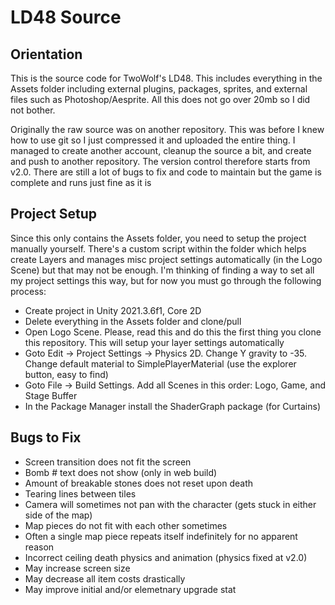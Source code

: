 
# LD48 Source

## Orientation

This is the source code for TwoWolf's LD48. This includes everything in the Assets folder including external plugins, packages, sprites, and external files such as Photoshop/Aesprite. All this does not go over 20mb so I did not bother.

Originally the raw source was on another repository. This was before I knew how to use git so I just compressed it and uploaded the entire thing. I managed to create another account, cleanup the source a bit, and create and push to another repository. The version control therefore starts from v2.0. There are still a lot of bugs to fix and code to maintain but the game is complete and runs just fine as it is

## Project Setup

Since this only contains the Assets folder, you need to setup the project manually yourself. There's a custom script within the folder which helps create Layers and manages misc project settings automatically (in the Logo Scene) but that may not be enough. I'm thinking of finding a way to set all my project settings this way, but for now you must go through the following process:

- Create project in Unity 2021.3.6f1, Core 2D
- Delete everything in the Assets folder and clone/pull
- Open Logo Scene. Please, read this and do this the first thing you clone this repository. This will setup your layer settings automatically
- Goto Edit -> Project Settings -> Physics 2D. Change Y gravity to -35. Change default material to SimplePlayerMaterial (use the explorer button, easy to find)
- Goto File -> Build Settings. Add all Scenes in this order: Logo, Game, and Stage Buffer
- In the Package Manager install the ShaderGraph package (for Curtains)


## Bugs to Fix
- Screen transition does not fit the screen
- Bomb # text does not show (only in web build)
- Amount of breakable stones does not reset upon death
- Tearing lines between tiles
- Camera will sometimes not pan with the character (gets stuck in either side of the map)
- Map pieces do not fit with each other sometimes
- Often a single map piece repeats itself indefinitely for no apparent reason
- Incorrect ceiling death physics and animation (physics fixed at v2.0)
- May increase screen size
- May decrease all item costs drastically
- May improve initial and/or elemetnary upgrade stat

